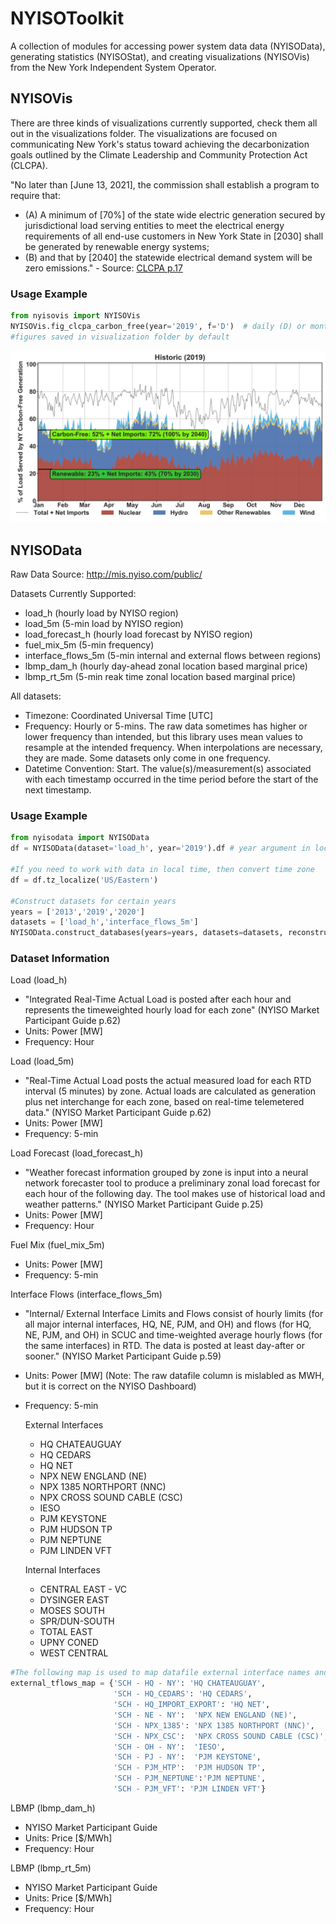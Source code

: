 # NYISOToolkit
A collection of modules for accessing power system data data (NYISOData), generating statistics (NYISOStat), and creating visualizations (NYISOVis) from the New York Independent System Operator. 

## NYISOVis
There are three kinds of visualizations currently supported, check them all out in the visualizations folder. The visualizations are focused on communicating New York's status toward achieving the decarbonization goals outlined by the Climate Leadership and Community Protection Act (CLCPA). 

"No later than [June 13, 2021], the commission shall establish a program to require that:
* (A) A minimum of [70%] of the state wide electric generation secured by jurisdictional load serving entities to meet the electrical energy requirements of all end-use customers in New York State in [2030] shall  be generated by  renewable  energy  systems;
* (B) and that by [2040] the  statewide  electrical demand system will be zero emissions."
       - Source: [CLCPA p.17](https://www.nysenate.gov/legislation/bills/2019/s6599)

### Usage Example
```python
from nyisovis import NYISOVis
NYISOVis.fig_clcpa_carbon_free(year='2019', f='D')  # daily (D) or monthy (M) frequency is recommended
#figures saved in visualization folder by default

```
![CLCPA](/visualizations/2019_clcpa_carbon_free.png)
 
## NYISOData
Raw Data Source: http://mis.nyiso.com/public/

Datasets Currently Supported:
- load_h  (hourly load by NYISO region)
- load_5m (5-min load by NYISO region)
- load_forecast_h (hourly load forecast by NYISO region)
- fuel_mix_5m (5-min frequency)
- interface_flows_5m (5-min internal and external flows between regions)
- lbmp_dam_h (hourly day-ahead zonal location based marginal price)
- lbmp_rt_5m (5-min reak time zonal location based marginal price)

All datasets:
- Timezone: Coordinated Universal Time [UTC]
- Frequency: Hourly or 5-mins. The raw data sometimes has higher or lower frequency than intended, but this library uses mean values to resample at the intended frequency. When interpolations are necessary, they are made. Some datasets only come in one frequency.
- Datetime Convention: Start. The value(s)/measurement(s) associated with each timestamp occurred in the time period before the start of the next timestamp.

### Usage Example
```python
from nyisodata import NYISOData
df = NYISOData(dataset='load_h', year='2019').df # year argument in local time, but returns dataset in UTC 

#If you need to work with data in local time, then convert time zone
df = df.tz_localize('US/Eastern')

#Construct datasets for certain years
years = ['2013','2019','2020']
datasets = ['load_h','interface_flows_5m']
NYISOData.construct_databases(years=years, datasets=datasets, reconstruct=True, create_csvs=False)
```

### Dataset Information

Load (load_h)
- "Integrated Real-Time Actual Load is posted after each hour and represents the timeweighted hourly load for each zone" (NYISO Market Participant Guide p.62)
- Units: Power [MW]
- Frequency: Hour

Load (load_5m)
- "Real-Time Actual Load posts the actual measured load for each RTD interval (5 minutes) by zone. 
Actual loads are calculated as generation plus net interchange for each zone, based on real-time telemetered data." (NYISO Market Participant Guide p.62)
- Units: Power [MW]
- Frequency: 5-min

Load Forecast (load_forecast_h)
- "Weather forecast information grouped by zone is input into a neural network forecaster tool to produce a preliminary zonal load forecast for each hour of the following day. The tool makes use of historical load and weather patterns." (NYISO Market Participant Guide p.25)
- Units: Power [MW]
- Frequency: Hour

Fuel Mix (fuel_mix_5m)
- Units: Power [MW]
- Frequency: 5-min

Interface Flows (interface_flows_5m)
- "Internal/ External Interface Limits and Flows consist of hourly limits (for all major internal interfaces, HQ, NE, PJM, and OH) and flows (for HQ, NE, PJM, and OH) in SCUC and time-weighted average hourly flows (for the same interfaces) in RTD. The data is posted at least day-after or sooner." (NYISO Market Participant Guide p.59)
- Units: Power [MW] (Note: The raw datafile column is mislabled as MWH, but it is correct on the NYISO Dashboard)
- Frequency: 5-min

    External Interfaces
    - HQ CHATEAUGUAY
    - HQ CEDARS
    - HQ NET
    - NPX NEW ENGLAND (NE)
    - NPX 1385 NORTHPORT (NNC)
    - NPX CROSS SOUND CABLE (CSC)
    - IESO
    - PJM KEYSTONE
    - PJM HUDSON TP
    - PJM NEPTUNE
    - PJM LINDEN VFT

    Internal Interfaces
    - CENTRAL EAST - VC
    - DYSINGER EAST
    - MOSES SOUTH
    - SPR/DUN-SOUTH
    - TOTAL EAST
    - UPNY CONED
    - WEST CENTRAL

```python
#The following map is used to map datafile external interface names and those on the website
external_tflows_map = {'SCH - HQ - NY': 'HQ CHATEAUGUAY',
                       'SCH - HQ_CEDARS': 'HQ CEDARS',
                       'SCH - HQ_IMPORT_EXPORT': 'HQ NET',
                       'SCH - NE - NY':  'NPX NEW ENGLAND (NE)',
                       'SCH - NPX_1385': 'NPX 1385 NORTHPORT (NNC)',
                       'SCH - NPX_CSC':  'NPX CROSS SOUND CABLE (CSC)',
                       'SCH - OH - NY':  'IESO',
                       'SCH - PJ - NY':  'PJM KEYSTONE',
                       'SCH - PJM_HTP':  'PJM HUDSON TP',
                       'SCH - PJM_NEPTUNE':'PJM NEPTUNE',
                       'SCH - PJM_VFT': 'PJM LINDEN VFT'}     
```
LBMP (lbmp_dam_h)
- NYISO Market Participant Guide
- Units: Price [$/MWh]
- Frequency: Hour

LBMP (lbmp_rt_5m)
- NYISO Market Participant Guide
- Units: Price [$/MWh]
- Frequency: Hour
